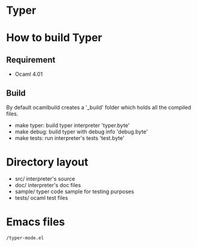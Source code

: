 
Typer
=====

# How to build Typer

## Requirement

* Ocaml 4.01

## Build

By default ocamlbuild creates a '_build' folder which holds all the compiled files.

* make typer: build typer interpreter       'typer.byte'
* make debug: build typer with debug info   'debug.byte'
* make tests: run interpreter's tests       'test.byte'

# Directory layout

* src/ interpreter's source
* doc/ interpreter's doc files
* sample/ typer code sample for testing purposes
* tests/  ocaml test files
    
# Emacs files

    /typer-mode.el
    
    